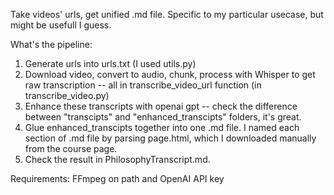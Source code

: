 Take videos' urls, get unified .md file. Specific to my partiсular usecase, but might be usefull I guess.

What's the pipeline:
1. Generate urls into urls.txt (I used utils.py)
2. Download video, convert to audio, chunk, process with Whisper to get raw transcription -- all in transcribe_video_url function (in transcribe_video.py)
3. Enhance these transcripts with openai gpt -- check the difference between "transcipts" and "enhanced_transcipts" folders, it's great.
4. Glue enhanced_transcipts together into one .md file. I named each section of .md file by parsing page.html, which I downloaded manually from the course page.
5. Check the result in PhilosophyTranscript.md.

Requirements:
FFmpeg on path and OpenAI API key
